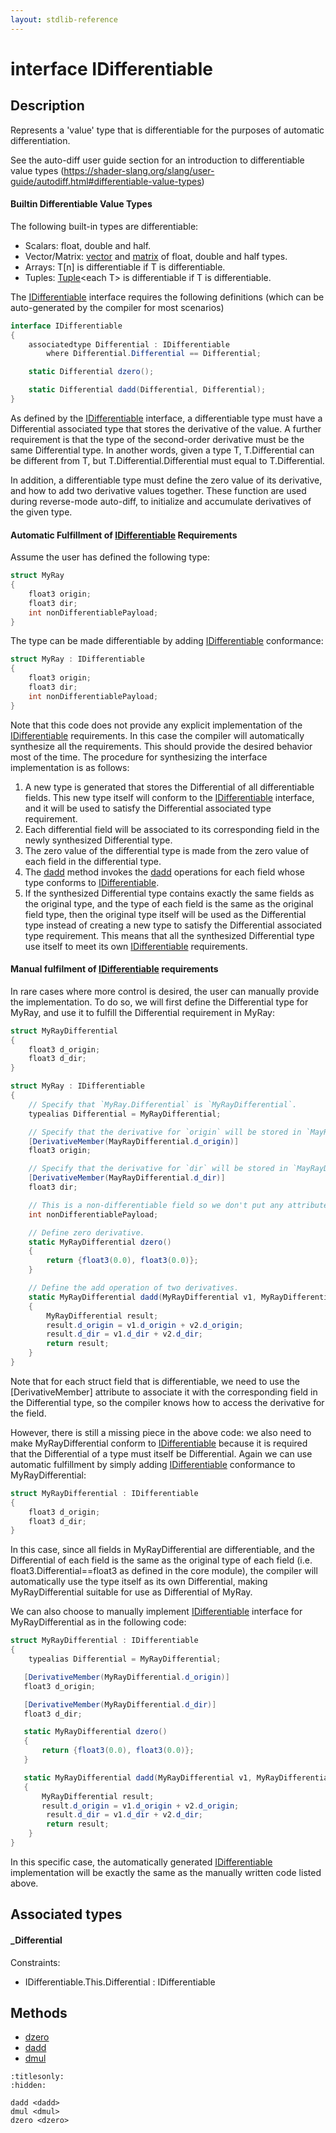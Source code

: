 ```yaml
---
layout: stdlib-reference
---
```


# interface IDifferentiable

## Description

Represents a 'value' type that is differentiable for the purposes of automatic differentiation.

See the auto-diff user guide section for an introduction to
differentiable value types (https://shader-slang.org/slang/user-guide/autodiff.html#differentiable-value-types)

#### Builtin Differentiable Value Types
The following built-in types are differentiable:
- Scalars: <span class='code'><span class="code_keyword">float</span></span>, <span class='code'><span class="code_keyword">double</span></span> and <span class='code'><span class="code_keyword">half</span></span>.
- Vector/Matrix: <span class='code'><a href="../types/vector/index.html" class="code_type">vector</a></span> and <span class='code'><a href="../types/matrix/index.html" class="code_type">matrix</a></span> of <span class='code'><span class="code_keyword">float</span></span>, <span class='code'><span class="code_keyword">double</span></span> and <span class='code'><span class="code_keyword">half</span></span> types.
- Arrays: <span class='code'>T[n]</span> is differentiable if <span class='code'>T</span> is differentiable.
- Tuples: <span class='code'><a href="../types/tuple-0/index.html" class="code_type">Tuple</a>&lt;<span class="code_keyword">each</span> T&gt;</span> is differentiable if <span class='code'>T</span> is differentiable.

The <span class='code'><a href="index.html" class="code_type">IDifferentiable</a></span> interface requires the following definitions (which can be auto-generated by the compiler for most scenarios)
```csharp
interface IDifferentiable
{
    associatedtype Differential : IDifferentiable
        where Differential.Differential == Differential;

    static Differential dzero();

    static Differential dadd(Differential, Differential);
}
```

As defined by the <span class='code'><a href="index.html" class="code_type">IDifferentiable</a></span> interface, a differentiable type must have a
<span class='code'>Differential</span> associated type that stores the derivative of the value.
A further requirement is that the type of the second-order derivative must be the same
<span class='code'>Differential</span> type. In another words, given a type <span class='code'>T</span>, <span class='code'>T.Differential</span> can be different
from <span class='code'>T</span>, but <span class='code'>T.Differential.Differential</span> must equal to <span class='code'>T.Differential</span>.

In addition, a differentiable type must define the <span class='code'>zero</span> value of its derivative,
and how to add two derivative values together. These function are used during reverse-mode
auto-diff, to initialize and accumulate derivatives of the given type.

#### Automatic Fulfillment of <span class='code'><a href="index.html" class="code_type">IDifferentiable</a></span> Requirements
Assume the user has defined the following type:

```csharp
struct MyRay
{
    float3 origin;
    float3 dir;
    int nonDifferentiablePayload;
}
```

The type can be made differentiable by adding <span class='code'><a href="index.html" class="code_type">IDifferentiable</a></span> conformance:
```csharp
struct MyRay : IDifferentiable
{
    float3 origin;
    float3 dir;
    int nonDifferentiablePayload;
}
```

Note that this code does not provide any explicit implementation of the <span class='code'><a href="index.html" class="code_type">IDifferentiable</a></span> requirements. In this case the compiler will automatically synthesize all the requirements. This should provide the desired behavior most of the time. The procedure for synthesizing the interface implementation is as follows:
1. A new type is generated that stores the <span class='code'>Differential</span> of all differentiable fields. This new type itself will conform to the <span class='code'><a href="index.html" class="code_type">IDifferentiable</a></span> interface, and it will be used to satisfy the <span class='code'>Differential</span> associated type requirement.
2. Each differential field will be associated to its corresponding field in the newly synthesized <span class='code'>Differential</span> type.
3. The <span class='code'>zero</span> value of the differential type is made from the <span class='code'>zero</span> value of each field in the differential type.
4. The <span class='code'><a href=".html">dadd</a></span> method invokes the <span class='code'><a href=".html">dadd</a></span> operations for each field whose type conforms to <span class='code'><a href="index.html" class="code_type">IDifferentiable</a></span>.
5. If the synthesized <span class='code'>Differential</span> type contains exactly the same fields as the original type, and the type of each field is the same as the original field type, then the original type itself will be used as the <span class='code'>Differential</span> type instead of creating a new type to satisfy the <span class='code'>Differential</span> associated type requirement. This means that all the synthesized <span class='code'>Differential</span> type use itself to meet its own <span class='code'><a href="index.html" class="code_type">IDifferentiable</a></span> requirements.

#### Manual fulfilment of <span class='code'><a href="index.html" class="code_type">IDifferentiable</a></span> requirements
In rare cases where more control is desired, the user can manually provide the implementation.
To do so, we will first define the <span class='code'>Differential</span> type for <span class='code'>MyRay</span>, and use it to fulfill
the <span class='code'>Differential</span> requirement in <span class='code'>MyRay</span>:
```csharp
struct MyRayDifferential
{
    float3 d_origin;
    float3 d_dir;
}

struct MyRay : IDifferentiable
{
    // Specify that `MyRay.Differential` is `MyRayDifferential`.
    typealias Differential = MyRayDifferential;

    // Specify that the derivative for `origin` will be stored in `MayRayDifferential.d_origin`.
    [DerivativeMember(MayRayDifferential.d_origin)]
    float3 origin;

    // Specify that the derivative for `dir` will be stored in `MayRayDifferential.d_dir`.
    [DerivativeMember(MayRayDifferential.d_dir)]
    float3 dir;

    // This is a non-differentiable field so we don't put any attributes on it.
    int nonDifferentiablePayload;

    // Define zero derivative.
    static MyRayDifferential dzero()
    {
        return {float3(0.0), float3(0.0)};
    }

    // Define the add operation of two derivatives.
    static MyRayDifferential dadd(MyRayDifferential v1, MyRayDifferential v2)
    {
        MyRayDifferential result;
        result.d_origin = v1.d_origin + v2.d_origin;
        result.d_dir = v1.d_dir + v2.d_dir;
        return result;
    }
}
```

Note that for each struct field that is differentiable, we need to use the <span class='code'>[DerivativeMember]</span> attribute to associate it with the
corresponding field in the <span class='code'>Differential</span> type, so the compiler knows how to access the derivative for the field.

However, there is still a missing piece in the above code: we also need to make <span class='code'>MyRayDifferential</span> conform to <span class='code'><a href="index.html" class="code_type">IDifferentiable</a></span> because it is required that the <span class='code'>Differential</span> of a type must itself be <span class='code'>Differential</span>. Again we can use automatic fulfillment by simply adding <span class='code'><a href="index.html" class="code_type">IDifferentiable</a></span> conformance to <span class='code'>MyRayDifferential</span>:
```csharp
struct MyRayDifferential : IDifferentiable
{
    float3 d_origin;
    float3 d_dir;
}
```
In this case, since all fields in <span class='code'>MyRayDifferential</span> are differentiable, and the <span class='code'>Differential</span> of each field is the same as the original type of each field (i.e. <span class='code'>float3.Differential==float3</span> as defined in the core module), the compiler will automatically use the type itself as its own <span class='code'>Differential</span>, making <span class='code'>MyRayDifferential</span> suitable for use as <span class='code'>Differential</span> of <span class='code'>MyRay</span>.

We can also choose to manually implement <span class='code'><a href="index.html" class="code_type">IDifferentiable</a></span> interface for <span class='code'>MyRayDifferential</span> as in the following code:

```csharp
struct MyRayDifferential : IDifferentiable
{
    typealias Differential = MyRayDifferential;

   [DerivativeMember(MyRayDifferential.d_origin)]
   float3 d_origin;

   [DerivativeMember(MyRayDifferential.d_dir)]
   float3 d_dir;

   static MyRayDifferential dzero()
   {
       return {float3(0.0), float3(0.0)};
   }

   static MyRayDifferential dadd(MyRayDifferential v1, MyRayDifferential v2)
   {
       MyRayDifferential result;
       result.d_origin = v1.d_origin + v2.d_origin;
        result.d_dir = v1.d_dir + v2.d_dir;
        return result;
    }
}
```
In this specific case, the automatically generated <span class='code'><a href="index.html" class="code_type">IDifferentiable</a></span>
implementation will be exactly the same as the manually written code listed above.



## Associated types

#### _Differential



Constraints:

  - IDifferentiable\.This\.Differential : IDifferentiable


## Methods

* [dzero](../dzero.html)
* [dadd](../dadd.html)
* [dmul](../dmul.html)


```{toctree}
:titlesonly:
:hidden:

dadd <dadd>
dmul <dmul>
dzero <dzero>
```
